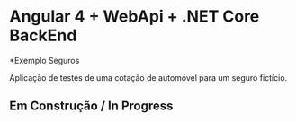 # Angular 4 + WebApi + .NET Core BackEnd

*Exemplo Seguros

Aplicação de testes de uma cotação de automóvel para um seguro fictício. 

## Em Construção / In Progress


